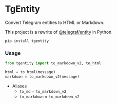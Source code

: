 # TgEntity

Convert Telegram entities to HTML or Markdown.

This project is a rewrite of
[@telegraf/entity](https://github.com/telegraf/entity)
in Python.

`pip install tgentity`

### Usage

```python
from tgentity import to_markdown_v2, to_html

html = to_html(message)
markdown = to_markdown_v2(message)
```

* Aliases
  * `to_md` = `to_markdown_v2`
  * `to_markdown` = `to_markdown_v2`
